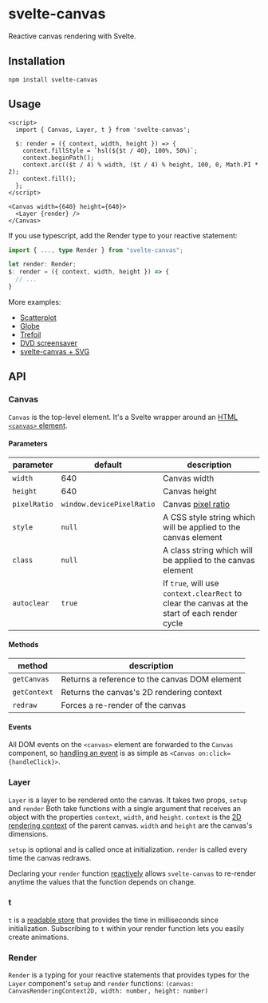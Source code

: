 # svelte-canvas

Reactive canvas rendering with Svelte.

## Installation

`npm install svelte-canvas`

## Usage

```svelte
<script>
  import { Canvas, Layer, t } from 'svelte-canvas';

  $: render = ({ context, width, height }) => {
    context.fillStyle = `hsl(${$t / 40}, 100%, 50%)`;
    context.beginPath();
    context.arc(($t / 4) % width, ($t / 4) % height, 100, 0, Math.PI * 2);
    context.fill();
  };
</script>

<Canvas width={640} height={640}>
  <Layer {render} />
</Canvas>
```

If you use typescript, add the Render type to your reactive statement:

```ts
import { ..., type Render } from "svelte-canvas";

let render: Render;
$: render = ({ context, width, height }) => {
  // ...
}
```

More examples:

- [Scatterplot](https://svelte.dev/repl/8265c051bf754f8aba6f5d6ed9d0d74f)
- [Globe](https://svelte.dev/repl/b0c3901c51cd49f1a2f337f731942269)
- [Trefoil](https://svelte.dev/repl/44d1eb4677e2421ab20a584ca8a0a934)
- [DVD screensaver](https://svelte.dev/repl/34d79dea30b8428590b8cb76221ca1d4)
- [svelte-canvas + SVG](https://svelte.dev/repl/0df2613d2bff4ac89735edc628955937)

## API

### Canvas

`Canvas` is the top-level element. It's a Svelte wrapper around an [HTML `<canvas>` element](https://developer.mozilla.org/en-US/docs/Web/HTML/Element/canvas).

#### Parameters

| parameter    | default                   | description                                                                                             |
| ------------ | ------------------------- | ------------------------------------------------------------------------------------------------------- |
| `width`      | 640                       | Canvas width                                                                                            |
| `height`     | 640                       | Canvas height                                                                                           |
| `pixelRatio` | `window.devicePixelRatio` | Canvas [pixel ratio](https://developer.mozilla.org/en-US/docs/Web/API/Window/devicePixelRatio#Examples) |
| `style`      | `null`                    | A CSS style string which will be applied to the canvas element                                          |
| `class`      | `null`                    | A class string which will be applied to the canvas element                                              |
| `autoclear`  | `true`                    | If `true`, will use `context.clearRect` to clear the canvas at the start of each render cycle           |

#### Methods

| method       | description                                   |
| ------------ | --------------------------------------------- |
| `getCanvas`  | Returns a reference to the canvas DOM element |
| `getContext` | Returns the canvas's 2D rendering context     |
| `redraw`     | Forces a re-render of the canvas              |

#### Events

All DOM events on the `<canvas>` element are forwarded to the `Canvas` component, so [handling an event](https://svelte.dev/docs#Element_directives) is as simple as `<Canvas on:click={handleClick}>`.

### Layer

`Layer` is a layer to be rendered onto the canvas. It takes two props, `setup` and `render` Both take functions with a single argument that receives an object with the properties `context`, `width`, and `height`. `context` is the [2D rendering context](https://developer.mozilla.org/en-US/docs/Web/API/CanvasRenderingContext2D) of the parent canvas. `width` and `height` are the canvas's dimensions.

`setup` is optional and is called once at initialization. `render` is called every time the canvas redraws.

Declaring your `render` function [reactively](https://svelte.dev/docs#3_$_marks_a_statement_as_reactive) allows `svelte-canvas` to re-render anytime the values that the function depends on change.

### t

`t` is a [readable store](https://svelte.dev/docs#readable) that provides the time in milliseconds since initialization. Subscribing to `t` within your render function lets you easily create animations.

### Render

`Render` is a typing for your reactive statements that provides types for the `Layer` component's `setup` and `render` functions: `(canvas: CanvasRenderingContext2D, width: number, height: number)`
